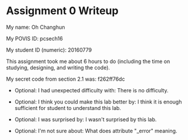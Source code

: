 Assignment 0 Writeup
=============

My name: Oh Changhun

My POVIS ID: pcsech16

My student ID (numeric): 20160779

This assignment took me about 6 hours to do (including the time on studying, designing, and writing the code).

My secret code from section 2.1 was: f262ff76dc

- Optional: I had unexpected difficulty with: There is no difficulty.

- Optional: I think you could make this lab better by: I think it is enough sufficient for student to understand this lab.

- Optional: I was surprised by: I wasn't surprised by this lab.

- Optional: I'm not sure about: What does attribute "_error" meaning.